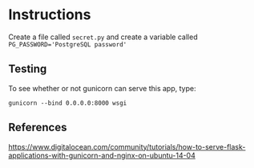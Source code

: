 # Instructions

Create a file called `secret.py` and create a variable called `PG_PASSWORD='PostgreSQL password'`

## Testing

To see whether or not gunicorn can serve this app, type:

`gunicorn --bind 0.0.0.0:8000 wsgi`

## References

https://www.digitalocean.com/community/tutorials/how-to-serve-flask-applications-with-gunicorn-and-nginx-on-ubuntu-14-04
